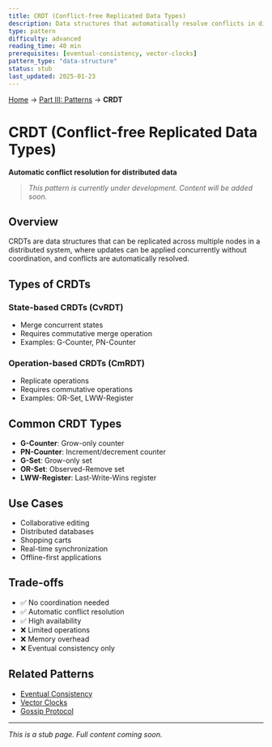 ```yaml
---
title: CRDT (Conflict-free Replicated Data Types)
description: Data structures that automatically resolve conflicts in distributed systems
type: pattern
difficulty: advanced
reading_time: 40 min
prerequisites: [eventual-consistency, vector-clocks]
pattern_type: "data-structure"
status: stub
last_updated: 2025-01-23
---
```


<!-- Navigation -->
[Home](../introduction/index.md) → [Part III: Patterns](index.md) → **CRDT**

# CRDT (Conflict-free Replicated Data Types)

**Automatic conflict resolution for distributed data**

> *This pattern is currently under development. Content will be added soon.*

## Overview

CRDTs are data structures that can be replicated across multiple nodes in a distributed system, where updates can be applied concurrently without coordination, and conflicts are automatically resolved.

## Types of CRDTs

### State-based CRDTs (CvRDT)
- Merge concurrent states
- Requires commutative merge operation
- Examples: G-Counter, PN-Counter

### Operation-based CRDTs (CmRDT)
- Replicate operations
- Requires commutative operations
- Examples: OR-Set, LWW-Register

## Common CRDT Types

- **G-Counter**: Grow-only counter
- **PN-Counter**: Increment/decrement counter
- **G-Set**: Grow-only set
- **OR-Set**: Observed-Remove set
- **LWW-Register**: Last-Write-Wins register

## Use Cases

- Collaborative editing
- Distributed databases
- Shopping carts
- Real-time synchronization
- Offline-first applications

## Trade-offs

- ✅ No coordination needed
- ✅ Automatic conflict resolution
- ✅ High availability
- ❌ Limited operations
- ❌ Memory overhead
- ❌ Eventual consistency only

## Related Patterns

- [Eventual Consistency](eventual-consistency.md)
- [Vector Clocks](vector-clocks.md)
- [Gossip Protocol](gossip-protocol.md)

---

*This is a stub page. Full content coming soon.*